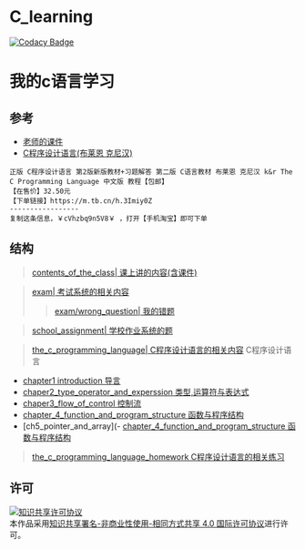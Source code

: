# C_learning

[![Codacy Badge](https://api.codacy.com/project/badge/Grade/23560a0e52e04350a73b8dc903a72857)](https://app.codacy.com/app/chenboshuo/c_learning?utm_source=github.com&utm_medium=referral&utm_content=chenboshuo/c_learning&utm_campaign=Badge_Grade_Dashboard)

# 我的c语言学习
## 参考
- [老师的课件](https://raw.githubusercontent.com/chenboshuo/c_learning/master/contents_of_the_class/courseware.ppt)
- [C程序设计语言(布莱恩 克尼汉)](https://m.tb.cn/h.3Imiy0Z)

```
正版 C程序设计语言 第2版新版教材+习题解答 第二版 C语言教材 布莱恩 克尼汉 k&r The C Programming Language 中文版 教程【包邮】
【在售价】32.50元
【下单链接】https://m.tb.cn/h.3Imiy0Z
-----------------
复制这条信息，￥cVhzbq9n5V8￥ ，打开【手机淘宝】即可下单
```

## 结构
> [contents_of_the_class| 课上讲的内容(含课件)](https://github.com/chenboshuo/c_learning/tree/master/contents_of_the_class)

> [exam| 考试系统的相关内容](https://github.com/chenboshuo/c_learning/tree/master/exam)
>> [exam/wrong_question| 我的错题](https://github.com/chenboshuo/c_learning/tree/master/exam/wrong_question)

> [school_assignment| 学校作业系统的题](https://github.com/chenboshuo/c_learning/tree/master/school_assignment)

> [the_c_programming_language| C程序设计语言的相关内容](https://github.com/chenboshuo/c_learning/tree/master/the_c_programming_language)
C程序设计语言
- [chapter1 introduction 导言](./the_c_programming_language/chapter1_introduction)
- [chaper2_type_operator_and_experssion 类型,运算符与表达式](./the_c_programming_language/chaper2_type_operator_and_experssion)
- [chaper3_flow_of_control 控制流](./the_c_programming_language/chaper3_flow_of_control)
- [chapter_4_function_and_program_structure 函数与程序结构](./the_c_programming_language/chaper2_type_operator_and_experssion./chapter_4_function_and_program_structure)
- [ch5_pointer_and_array](- [chapter_4_function_and_program_structure 函数与程序结构](./the_c_programming_language/chaper2_type_operator_and_experssion/ch5_pointer_and_array)

>[the_c_programming_language_homework C程序设计语言的相关练习](https://github.com/chenboshuo/c_learning/tree/master/the_c_programming_language_homework)

## 许可
<a rel="license" href="http://creativecommons.org/licenses/by-nc-sa/4.0/"><img alt="知识共享许可协议" style="border-width:0" src="https://i.creativecommons.org/l/by-nc-sa/4.0/88x31.png" /></a><br />本作品采用<a rel="license" href="http://creativecommons.org/licenses/by-nc-sa/4.0/">知识共享署名-非商业性使用-相同方式共享 4.0 国际许可协议</a>进行许可。
